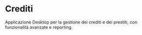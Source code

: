 # Crediti
Applicazione Desktop per la gestione dei crediti e dei prestiti, con funzionalità avanzate e reporting.
